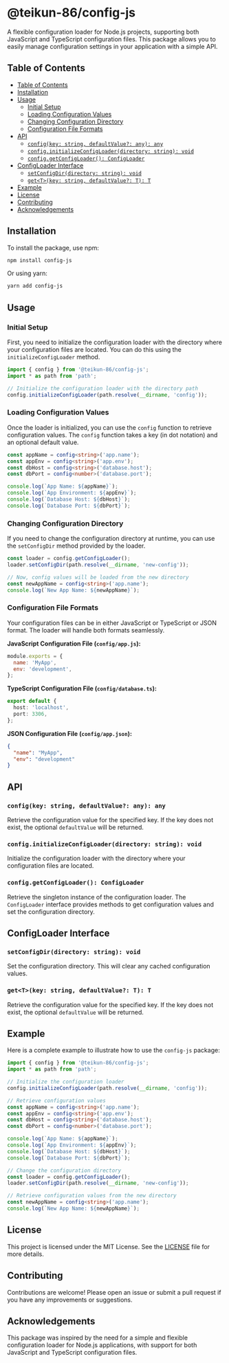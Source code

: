 # @teikun-86/config-js

A flexible configuration loader for Node.js projects, supporting both JavaScript and TypeScript configuration files. This package allows you to easily manage configuration settings in your application with a simple API.

## Table of Contents

- [Table of Contents](#table-of-contents)
- [Installation](#installation)
- [Usage](#usage)
  - [Initial Setup](#initial-setup)
  - [Loading Configuration Values](#loading-configuration-values)
  - [Changing Configuration Directory](#changing-configuration-directory)
  - [Configuration File Formats](#configuration-file-formats)
- [API](#api)
  - [`config(key: string, defaultValue?: any): any`](#configkey-string-defaultvalue-any-any)
  - [`config.initializeConfigLoader(directory: string): void`](#configinitializeconfigloaderdirectory-string-void)
  - [`config.getConfigLoader(): ConfigLoader`](#configgetconfigloader-configloader)
- [ConfigLoader Interface](#configloader-interface)
  - [`setConfigDir(directory: string): void`](#setconfigdirdirectory-string-void)
  - [`get<T>(key: string, defaultValue?: T): T`](#gettkey-string-defaultvalue-t-t)
- [Example](#example)
- [License](#license)
- [Contributing](#contributing)
- [Acknowledgements](#acknowledgements)


## Installation

To install the package, use npm:

```sh
npm install config-js
```

Or using yarn:

```sh
yarn add config-js
```

## Usage

### Initial Setup

First, you need to initialize the configuration loader with the directory where your configuration files are located. You can do this using the `initializeConfigLoader` method.

```typescript
import { config } from '@teikun-86/config-js';
import * as path from 'path';

// Initialize the configuration loader with the directory path
config.initializeConfigLoader(path.resolve(__dirname, 'config'));
```

### Loading Configuration Values

Once the loader is initialized, you can use the `config` function to retrieve configuration values. The `config` function takes a key (in dot notation) and an optional default value.

```typescript
const appName = config<string>('app.name');
const appEnv = config<string>('app.env');
const dbHost = config<string>('database.host');
const dbPort = config<number>('database.port');

console.log(`App Name: ${appName}`);
console.log(`App Environment: ${appEnv}`);
console.log(`Database Host: ${dbHost}`);
console.log(`Database Port: ${dbPort}`);
```

### Changing Configuration Directory

If you need to change the configuration directory at runtime, you can use the `setConfigDir` method provided by the loader.

```typescript
const loader = config.getConfigLoader();
loader.setConfigDir(path.resolve(__dirname, 'new-config'));

// Now, config values will be loaded from the new directory
const newAppName = config<string>('app.name');
console.log(`New App Name: ${newAppName}`);
```

### Configuration File Formats

Your configuration files can be in either JavaScript or TypeScript or JSON format. The loader will handle both formats seamlessly.

**JavaScript Configuration File (`config/app.js`):**

```javascript
module.exports = {
  name: 'MyApp',
  env: 'development',
};
```

**TypeScript Configuration File (`config/database.ts`):**

```typescript
export default {
  host: 'localhost',
  port: 3306,
};
```

**JSON Configuration File (`config/app.json`):**

```json
{
  "name": "MyApp",
  "env": "development"
}
```

## API

### `config(key: string, defaultValue?: any): any`

Retrieve the configuration value for the specified key. If the key does not exist, the optional `defaultValue` will be returned.

### `config.initializeConfigLoader(directory: string): void`

Initialize the configuration loader with the directory where your configuration files are located.

### `config.getConfigLoader(): ConfigLoader`

Retrieve the singleton instance of the configuration loader. The `ConfigLoader` interface provides methods to get configuration values and set the configuration directory.

## ConfigLoader Interface

### `setConfigDir(directory: string): void`

Set the configuration directory. This will clear any cached configuration values.

### `get<T>(key: string, defaultValue?: T): T`

Retrieve the configuration value for the specified key. If the key does not exist, the optional `defaultValue` will be returned.

## Example

Here is a complete example to illustrate how to use the `config-js` package:

```typescript
import { config } from '@teikun-86/config-js';
import * as path from 'path';

// Initialize the configuration loader
config.initializeConfigLoader(path.resolve(__dirname, 'config'));

// Retrieve configuration values
const appName = config<string>('app.name');
const appEnv = config<string>('app.env');
const dbHost = config<string>('database.host');
const dbPort = config<number>('database.port');

console.log(`App Name: ${appName}`);
console.log(`App Environment: ${appEnv}`);
console.log(`Database Host: ${dbHost}`);
console.log(`Database Port: ${dbPort}`);

// Change the configuration directory
const loader = config.getConfigLoader();
loader.setConfigDir(path.resolve(__dirname, 'new-config'));

// Retrieve configuration values from the new directory
const newAppName = config<string>('app.name');
console.log(`New App Name: ${newAppName}`);
```

## License

This project is licensed under the MIT License. See the [LICENSE](LICENSE.txt) file for more details.

## Contributing

Contributions are welcome! Please open an issue or submit a pull request if you have any improvements or suggestions.

## Acknowledgements

This package was inspired by the need for a simple and flexible configuration loader for Node.js applications, with support for both JavaScript and TypeScript configuration files.

